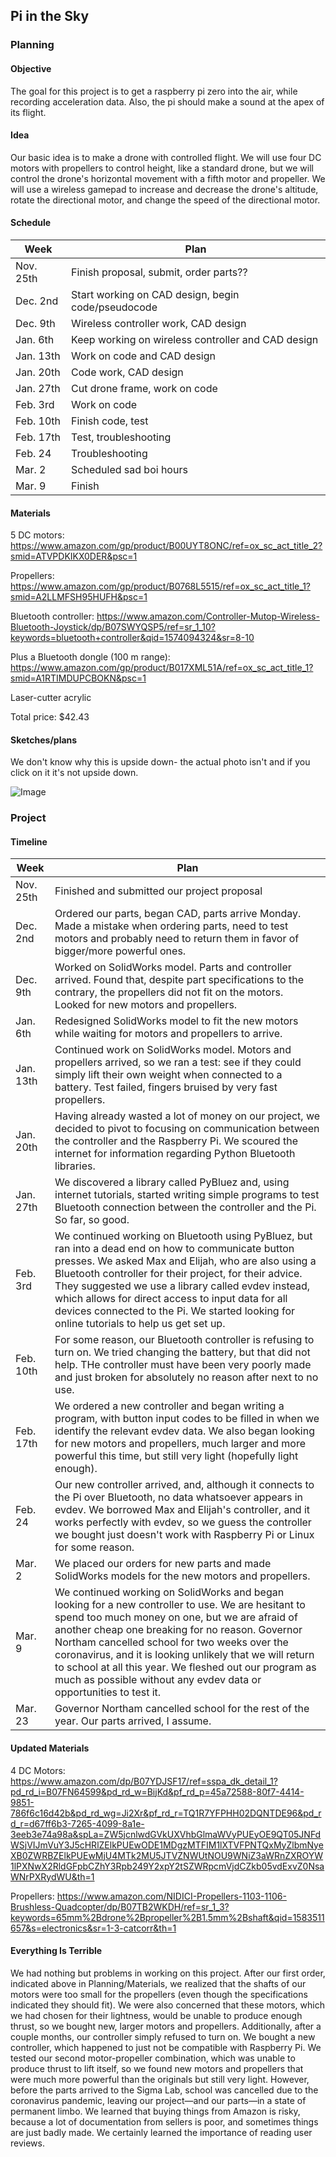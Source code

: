 ## Pi in the Sky

### Planning

#### Objective

The goal for this project is to get a raspberry pi zero into the air, while recording acceleration data. Also, the pi should make a sound at the apex of its flight. 

#### Idea 

Our basic idea is to make a drone with controlled flight. We will use four DC motors with propellers to control height, like a standard drone, but we will control the drone's horizontal movement with a fifth motor and propeller. We will use a wireless gamepad to increase and decrease the drone's altitude, rotate the directional motor, and change the speed of the directional motor.

#### Schedule

| Week  | Plan |
| ------------- | ------------- |
| Nov. 25th  | Finish proposal, submit, order parts?? |
| Dec. 2nd | Start working on CAD design, begin code/pseudocode |
| Dec. 9th | Wireless controller work, CAD design |
| Jan. 6th | Keep working on wireless controller and CAD design |
| Jan. 13th | Work on code and CAD design |
| Jan. 20th | Code work, CAD design |
| Jan. 27th | Cut drone frame, work on code |
| Feb. 3rd | Work on code |
| Feb. 10th | Finish code, test |
| Feb. 17th | Test, troubleshooting |
| Feb. 24 | Troubleshooting |
| Mar. 2 | Scheduled sad boi hours |
| Mar. 9 | Finish |

#### Materials

5 DC motors:
https://www.amazon.com/gp/product/B00UYT8ONC/ref=ox_sc_act_title_2?smid=ATVPDKIKX0DER&psc=1

Propellers:
https://www.amazon.com/gp/product/B0768L5515/ref=ox_sc_act_title_1?smid=A2LLMFSH95HUFH&psc=1

Bluetooth controller:
https://www.amazon.com/Controller-Mutop-Wireless-Bluetooth-Joystick/dp/B07SWYQSP5/ref=sr_1_10?keywords=bluetooth+controller&qid=1574094324&sr=8-10

Plus a Bluetooth dongle (100 m range):
https://www.amazon.com/gp/product/B017XML51A/ref=ox_sc_act_title_1?smid=A1RTIMDUPCBOKN&psc=1

Laser-cutter acrylic

Total price: $42.43

#### Sketches/plans

We don't know why this is upside down- the actual photo isn't and if you click on it it's not upside down.

![Image](https://user-images.githubusercontent.com/54591964/69558690-a65ea700-0f76-11ea-8940-c00c1edf29f5.jpg)

### Project

#### Timeline
| Week | Plan |
| ------------- | ------------- |
| Nov. 25th  | Finished and submitted our project proposal |
| Dec. 2nd | Ordered our parts, began CAD, parts arrive Monday. Made a mistake when ordering parts, need to test motors and probably need to return them in favor of bigger/more powerful ones. |
| Dec. 9th | Worked on SolidWorks model. Parts and controller arrived. Found that, despite part specifications to the contrary, the propellers did not fit on the motors. Looked for new motors and propellers. |
| Jan. 6th | Redesigned SolidWorks model to fit the new motors while waiting for motors and propellers to arrive. |
| Jan. 13th | Continued work on SolidWorks model. Motors and propellers arrived, so we ran a test: see if they could simply lift their own weight when connected to a battery. Test failed, fingers bruised by very fast propellers. |
| Jan. 20th | Having already wasted a lot of money on our project, we decided to pivot to focusing on communication between the controller and the Raspberry Pi. We scoured the internet for information regarding Python Bluetooth libraries. |
| Jan. 27th | We discovered a library called PyBluez and, using internet tutorials, started writing simple programs to test Bluetooth connection between the controller and the Pi. So far, so good. |
| Feb. 3rd | We continued working on Bluetooth using PyBluez, but ran into a dead end on how to communicate button presses. We asked Max and Elijah, who are also using a Bluetooth controller for their project, for their advice. They suggested we use a library called evdev instead, which allows for direct access to input data for all devices connected to the Pi. We started looking for online tutorials to help us get set up. |
| Feb. 10th | For some reason, our Bluetooth controller is refusing to turn on. We tried changing the battery, but that did not help. THe controller must have been very poorly made and just broken for absolutely no reason after next to no use. |
| Feb. 17th | We ordered a new controller and began writing a program, with button input codes to be filled in when we identify the relevant evdev data. We also began looking for new motors and propellers, much larger and more powerful this time, but still very light (hopefully light enough). |
| Feb. 24 | Our new controller arrived, and, although it connects to the Pi over Bluetooth, no data whatsoever appears in evdev. We borrowed Max and Elijah's controller, and it works perfectly with evdev, so we guess the controller we bought just doesn't work with Raspberry Pi or Linux for some reason. |
| Mar. 2 | We placed our orders for new parts and made SolidWorks models for the new motors and propellers. |
| Mar. 9 | We continued working on SolidWorks and began looking for a new controller to use. We are hesitant to spend too much money on one, but we are afraid of another cheap one breaking for no reason. Governor Northam cancelled school for two weeks over the coronavirus, and it is looking unlikely that we will return to school at all this year. We fleshed out our program as much as possible without any evdev data or opportunities to test it. |
| Mar. 23 | Governor Northam cancelled school for the rest of the year. Our parts arrived, I assume. |

#### Updated Materials

4 DC Motors:
https://www.amazon.com/dp/B07YDJSF17/ref=sspa_dk_detail_1?pd_rd_i=B07FN64599&pd_rd_w=BijKd&pf_rd_p=45a72588-80f7-4414-9851-786f6c16d42b&pd_rd_wg=Ji2Xr&pf_rd_r=TQ1R7YFPHH02DQNTDE96&pd_rd_r=d67ff6b3-7265-4099-8a1e-3eeb3e74a98a&spLa=ZW5jcnlwdGVkUXVhbGlmaWVyPUEyOE9QT05JNFdWSjVIJmVuY3J5cHRlZElkPUEwODE1MDgzMTFIM1lXTVFPNTQxMyZlbmNyeXB0ZWRBZElkPUEwMjU4MTk2MU5JTVZNWUtNOU9WNiZ3aWRnZXROYW1lPXNwX2RldGFpbCZhY3Rpb249Y2xpY2tSZWRpcmVjdCZkb05vdExvZ0NsaWNrPXRydWU&th=1

Propellers:
https://www.amazon.com/NIDICI-Propellers-1103-1106-Brushless-Quadcopter/dp/B07TB2WKDH/ref=sr_1_3?keywords=65mm%2Bdrone%2Bpropeller%2B1.5mm%2Bshaft&qid=1583511657&s=electronics&sr=1-3-catcorr&th=1

#### Everything Is Terrible
We had nothing but problems in working on this project. After our first order, indicated above in Planning/Materials, we realized that the shafts of our motors were too small for the propellers (even though the specifications indicated they should fit). We were also concerned that these motors, which we had chosen for their lightness, would be unable to produce enough thrust, so we bought new, larger motors and propellers. Additionally, after a couple months, our controller simply refused to turn on. We bought a new controller, which happened to just not be compatible with Raspberry Pi.
We tested our second motor-propeller combination, which was unable to produce thrust to lift itself, so we found new motors and propellers that were much more powerful than the originals but still very light. However, before the parts arrived to the Sigma Lab, school was cancelled due to the coronavirus pandemic, leaving our project—and our parts—in a state of permanent limbo.
We learned that buying things from Amazon is risky, because a lot of documentation from sellers is poor, and sometimes things are just badly made. We certainly learned the importance of reading user reviews.
